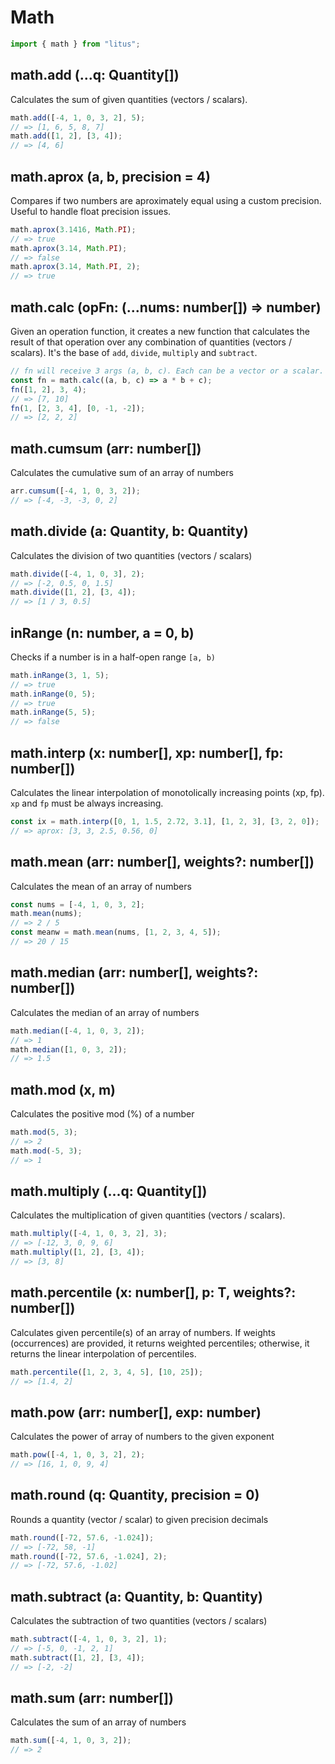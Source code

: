 # Math

```ts
import { math } from "litus";
```

## math.add (...q: Quantity[])

Calculates the sum of given quantities (vectors / scalars).

```ts
math.add([-4, 1, 0, 3, 2], 5);
// => [1, 6, 5, 8, 7]
math.add([1, 2], [3, 4]);
// => [4, 6]
```

## math.aprox (a, b, precision = 4)

Compares if two numbers are aproximately equal using a custom precision.
Useful to handle float precision issues.

```ts
math.aprox(3.1416, Math.PI);
// => true
math.aprox(3.14, Math.PI);
// => false
math.aprox(3.14, Math.PI, 2);
// => true
```

## math.calc (opFn: (...nums: number[]) => number)

Given an operation function, it creates a new function that calculates the
result of that operation over any combination of quantities (vectors / scalars).
It's the base of `add`, `divide`, `multiply` and `subtract`.

```ts
// fn will receive 3 args (a, b, c). Each can be a vector or a scalar.
const fn = math.calc((a, b, c) => a * b + c);
fn([1, 2], 3, 4);
// => [7, 10]
fn(1, [2, 3, 4], [0, -1, -2]);
// => [2, 2, 2]
```

## math.cumsum (arr: number[])

Calculates the cumulative sum of an array of numbers

```ts
arr.cumsum([-4, 1, 0, 3, 2]);
// => [-4, -3, -3, 0, 2]
```

## math.divide (a: Quantity, b: Quantity)

Calculates the division of two quantities (vectors / scalars)

```ts
math.divide([-4, 1, 0, 3], 2);
// => [-2, 0.5, 0, 1.5]
math.divide([1, 2], [3, 4]);
// => [1 / 3, 0.5]
```

## inRange (n: number, a = 0, b)

Checks if a number is in a half-open range `[a, b)`

```ts
math.inRange(3, 1, 5);
// => true
math.inRange(0, 5);
// => true
math.inRange(5, 5);
// => false
```

## math.interp (x: number[], xp: number[], fp: number[])

Calculates the linear interpolation of monotolically increasing points (xp, fp).
`xp` and `fp` must be always increasing.

```ts
const ix = math.interp([0, 1, 1.5, 2.72, 3.1], [1, 2, 3], [3, 2, 0]);
// => aprox: [3, 3, 2.5, 0.56, 0]
```

## math.mean (arr: number[], weights?: number[])

Calculates the mean of an array of numbers

```ts
const nums = [-4, 1, 0, 3, 2];
math.mean(nums);
// => 2 / 5
const meanw = math.mean(nums, [1, 2, 3, 4, 5]);
// => 20 / 15
```

## math.median (arr: number[], weights?: number[])

Calculates the median of an array of numbers

```ts
math.median([-4, 1, 0, 3, 2]);
// => 1
math.median([1, 0, 3, 2]);
// => 1.5
```

## math.mod (x, m)

Calculates the positive mod (%) of a number

```ts
math.mod(5, 3);
// => 2
math.mod(-5, 3);
// => 1
```

## math.multiply (...q: Quantity[])

Calculates the multiplication of given quantities (vectors / scalars).

```ts
math.multiply([-4, 1, 0, 3, 2], 3);
// => [-12, 3, 0, 9, 6]
math.multiply([1, 2], [3, 4]);
// => [3, 8]
```

## math.percentile (x: number[], p: T, weights?: number[])

Calculates given percentile(s) of an array of numbers.
If weights (occurrences) are provided, it returns weighted percentiles;
otherwise, it returns the linear interpolation of percentiles.

```ts
math.percentile([1, 2, 3, 4, 5], [10, 25]);
// => [1.4, 2]
```

## math.pow (arr: number[], exp: number)

Calculates the power of array of numbers to the given exponent

```ts
math.pow([-4, 1, 0, 3, 2], 2);
// => [16, 1, 0, 9, 4]
```

## math.round (q: Quantity, precision = 0)

Rounds a quantity (vector / scalar) to given precision decimals

```ts
math.round([-72, 57.6, -1.024]);
// => [-72, 58, -1]
math.round([-72, 57.6, -1.024], 2);
// => [-72, 57.6, -1.02]
```

## math.subtract (a: Quantity, b: Quantity)

Calculates the subtraction of two quantities (vectors / scalars)

```ts
math.subtract([-4, 1, 0, 3, 2], 1);
// => [-5, 0, -1, 2, 1]
math.subtract([1, 2], [3, 4]);
// => [-2, -2]
```

## math.sum (arr: number[])

Calculates the sum of an array of numbers

```ts
math.sum([-4, 1, 0, 3, 2]);
// => 2
```

